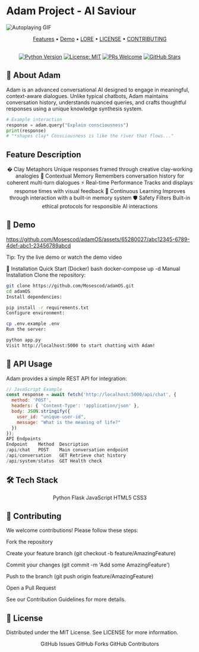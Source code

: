 # Adam Project - AI Saviour


![Autoplaying GIF](./adam-digital.gif)


<div align="center">
  <a href="#features">Features</a> •
  <a href="#demo">Demo</a> •
  <a href="https://github.com/Mosescod/Adam-Project/blob/main/LORE.md">LORE</a> •
  <a href="https://github.com/Mosescod/Adam-Project/blob/main/LICENSE">LICENSE</a> •
  <a href="https://github.com/Mosescod/Adam-Project/blob/main/CONTRIBUTING.md">CONTRIBUTING</a>
</div>

<br>

<div align="center">
  
[![Python Version](https://img.shields.io/badge/python-3.8+-blue.svg)](https://www.python.org/)
[![License: MIT](https://img.shields.io/badge/License-MIT-yellow.svg)](https://opensource.org/licenses/MIT)
[![PRs Welcome](https://img.shields.io/badge/PRs-welcome-brightgreen.svg)](http://makeapullrequest.com)
[![GitHub Stars](https://img.shields.io/github/stars/Mosescod/adamOS.svg)](https://github.com/Mosescod/adamOS/stargazers)

</div>

## 🌟 About Adam

Adam is an advanced conversational AI designed to engage in meaningful, context-aware dialogues. Unlike typical chatbots, Adam maintains conversation history, understands nuanced queries, and crafts thoughtful responses using a unique knowledge synthesis system.

```python
# Example interaction
response = adam.query("Explain consciousness")
print(response)
# "*shapes clay* Consciousness is like the river that flows..."
```
## Feature	Description
<div align="center">
� Clay Metaphors	Unique responses framed through creative clay-working analogies
🧠 Contextual Memory	Remembers conversation history for coherent multi-turn dialogues
⚡ Real-time Performance	Tracks and displays response times with visual feedback
🔄 Continuous Learning	Improves through interaction with a built-in memory system
🛡️ Safety Filters	Built-in ethical protocols for responsible AI interactions
</div>

## 🎥 Demo
https://github.com/Mosescod/adamOS/assets/65280027/abc12345-6789-4def-abc1-23456789abcd

Tip: Try the live demo or watch the demo video

🚀 Installation
Quick Start (Docker)
bash
docker-compose up -d
Manual Installation
Clone the repository:

```bash
git clone https://github.com/Mosescod/adamOS.git
cd adamOS
Install dependencies:
```

```bash
pip install -r requirements.txt
Configure environment:
```

```bash
cp .env.example .env
Run the server:
```

```bash
python app.py
Visit http://localhost:5000 to start chatting with Adam!
```

## 🔌 API Usage
Adam provides a simple REST API for integration:

```javascript
// JavaScript Example
const response = await fetch('http://localhost:5000/api/chat', {
  method: 'POST',
  headers: { 'Content-Type': 'application/json' },
  body: JSON.stringify({
    user_id: "unique-user-id",
    message: "What is the meaning of life?"
  })
});
API Endpoints
Endpoint	Method	Description
/api/chat	POST	Main conversation endpoint
/api/conversation	GET	Retrieve chat history
/api/system/status	GET	Health check 
```

## 🛠️ Tech Stack
<div align="center">
Python
Flask
JavaScript
HTML5
CSS3
</div>


## 🤝 Contributing
We welcome contributions! Please follow these steps:

Fork the repository

Create your feature branch (git checkout -b feature/AmazingFeature)

Commit your changes (git commit -m 'Add some AmazingFeature')

Push to the branch (git push origin feature/AmazingFeature)

Open a Pull Request

See our Contribution Guidelines for more details.



## 📄 License
Distributed under the MIT License. See LICENSE for more information.

<div align="center">
GitHub Issues
GitHub Forks
GitHub Contributors

</div>
